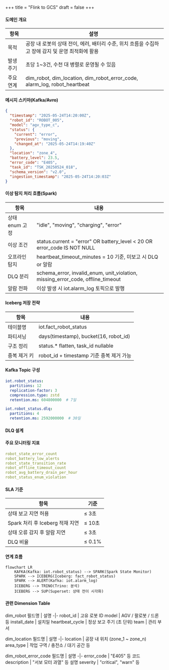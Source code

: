 +++
title = "Flink to GCS"
draft = false
+++
#### 도메인 개요
항목 | 설명
-|-
목적 | 공장 내 로봇의 상태 전이, 에러, 배터리 수준, 위치 흐름을 수집하고 장애 감지 및 운영 최적화에 활용
발생 주기 | 초당 1~3건, 수천 대 병렬로 운영될 수 있음
주요 연계 | dim_robot, dim_location, dim_robot_error_code, alarm_log, robot_heartbeat


#### 메시지 스키마(Kafka/Avro)
```json
{
  "timestamp": "2025-05-24T14:20:00Z",
  "robot_id": "ROBOT_005",
  "model": "agv_type_c",
  "status": {
    "current": "error",
    "previous": "moving",
    "changed_at": "2025-05-24T14:19:40Z"
  },
  "location": "zone_4",
  "battery_level": 23.5,
  "error_code": "E405",
  "task_id": "TSK_20250524_018",
  "schema_version": "v2.0",
  "ingestion_timestamp": "2025-05-24T14:20:03Z"
}
```

#### 이상 탐지 처리 흐름(Spark)
항목 | 내용
-|-
상태 enum 고정 | "idle", "moving", "charging", "error"
이상 조건 | status.current = "error" OR battery_level < 20 OR error_code IS NOT NULL
오프라인 탐지 | heartbeat_timeout_minutes = 10 기준, 미보고 시 DLQ or 알람
DLQ 분리 | schema_error, invalid_enum, unit_violation, missing_error_code, offline_timeout
알람 전파 | 이상 발생 시 iot.alarm_log 토픽으로 발행



#### Iceberg 저장 전략
항목 | 내용
-|-
테이블명 | iot.fact_robot_status
파티셔닝 | days(timestamp), bucket(16, robot_id)
구조 정리 | status.* flatten, task_id nullable
중복 제거 키 | robot_id + timestamp 기준 중복 제거 가능


#### Kafka Topic 구성
```yaml
iot.robot_status:
  partitions: 12
  replication-factor: 3
  compression.type: zstd
  retention.ms: 604800000  # 7일

iot.robot_status.dlq:
  partitions: 4
  retention.ms: 2592000000  # 30일
```

#### DLQ 설계

#### 주요 모니터링 지표
```yaml
robot_state_error_count
robot_battery_low_alerts
robot_state_transition_rate
robot_offline_timeout_count
robot_avg_battery_drain_per_hour
robot_status_enum_violation
```

#### SLA 기준
항목 | 기준
-|-
상태 보고 지연 허용 | ≤ 3초
Spark 처리 후 Iceberg 적재 지연 | ≤ 10초
상태 오류 감지 후 알람 지연 | ≤ 3초
DLQ 비율 | ≤ 0.1%


#### 연계 흐름
```mermaid
flowchart LR
    KAFKA(Kafka: iot.robot_status) --> SPARK(Spark State Monitor)
    SPARK --> ICEBERG(Iceberg: fact_robot_status)
    SPARK --> ALERT(Kafka: iot.alarm_log)
    ICEBERG --> TRINO(Trino: 분석)
    ICEBERG --> SUP(Superset: 상태 전이 시각화)
```

#### 관련 Dimension Table
dim_robot
필드명 | 설명
-|-
robot_id | 고유 로봇 ID
model | AGV / 팔로봇 / 드론 등
install_date | 설치일
heartbeat_cycle | 정상 보고 주기 (초 단위)
team | 관리 부서

dim_location
필드명 | 설명
-|-
location | 공장 내 위치 (zone_1 ~ zone_n)
area_type | 작업 구역 / 충전소 / 대기 공간 등

dim_robot_error_code
필드명 | 설명
-|-
error_code | "E405" 등 코드
description | "서보 모터 과열" 등 설명
severity | "critical", "warn" 등